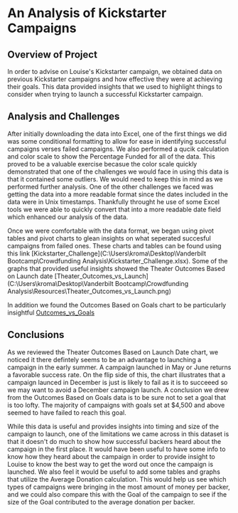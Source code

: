 # An Analysis of Kickstarter Campaigns
## Overview of Project
In order to advise on Louise's Kickstarter campaign, we obtained data on previous Kickstarter campaigns and how effective they were at achieving their goals.  This data provided insights that we used to highlight things to consider when trying to launch a successful Kickstarter campaign.   
## Analysis and Challenges

After initially downloading the data into Excel, one of the first things we did was some conditional formatting to allow for ease in identifying successful campaigns verses failed campaigns.  We also performed a qucik calculation and color scale to show the Percentage Funded for all of the data.  This proved to be a valuable exercise becasue the color scale quickly demonstrated that one of the challenges we would face in using this data is that it contained some outliers.  We would need to keep this in mind as we performed further analysis.  One of the other challenges we faced was getting the data into a more readable format since the dates included in the data were in Unix timestamps.  Thankfully throught he use of some Excel tools we were able to quickly convert that into a more readable date field which enhanced our analysis of the data.

Once we were comfortable with the data format, we began using pivot tables and pivot charts to glean insights on what seperated succesful campaigns from failed ones.  These charts and tables can be found using this link [Kickstarter_Challenge](C:\Users\kroma\Desktop\Vanderbilt Bootcamp\Crowdfunding Analysis\Kickstarter_Challenge.xlsx).  Some of the graphs that provided useful insights showed the Theater Outcomes Based on Launch date [Theater_Outcomes_vs_Launch](C:\Users\kroma\Desktop\Vanderbilt Bootcamp\Crowdfunding Analysis\Resources\Theater_Outcomes_vs_Launch.png)

In addition we found the Outcomes Based on Goals chart to be particularly insightful [Outcomes_vs_Goals](https://github.com/kroman3105/kickstarter_analysis/blob/main/Resources/Outcomes_vs_Goals.png)
## Conclusions
As we reviewed the Theater Outcomes Based on Launch Date chart, we noticed it there defintely seems to be an advantage to launching a campaign in the early summer.  A campaign launched in May or June returns a favorable success rate.  On the flip side of this, the chart illustrates that a campaign launced in December is just is likely to fail as it is to succeeed so we may want to avoid a December campaign launch.  A conclusion we drew from the Outcomes Based on Goals data is to be sure not to set a goal that is too lofty.  The majority of campaigns with goals set at $4,500 and above seemed to have failed to reach this goal.

While this data is useful and provides insights into timing and size of the campaign to launch, one of the limitations we came across in this dataset is that it doesn't do much to show how successful backers heard about the campaign in the first place.  It would have been useful to have some info to know how they heard about the campaign in order to provide insight to Louise to know the best way to get the word out once the campaign is launched.  We also feel it would be useful to add some tables and graphs that utilize the Average Donation calculation.  This would help us see which types of campaigns were bringing in the most amount of money per backer, and we could also compare this with the Goal of the campaign to see if the size of the Goal contributed to the average donation per backer.    
